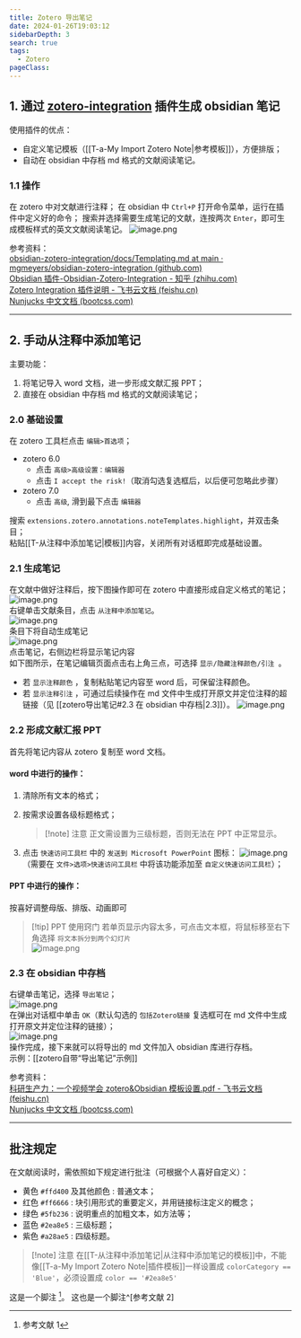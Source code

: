 ```yaml
---
title: Zotero 导出笔记
date: 2024-01-26T19:03:12
sidebarDepth: 3
search: true
tags:
  - Zotero
pageClass:
---
```


## 1. 通过 [zotero-integration](https://github.com/mgmeyers/obsidian-zotero-integration) 插件生成 obsidian 笔记

使用插件的优点：

- 自定义笔记模板（[[T-a-My Import Zotero Note|参考模板]]），方便排版；
- 自动在 obsidian 中存档 md 格式的文献阅读笔记。

### 1.1 操作

在 zotero 中对文献进行注释；
在 obsidian 中 `Ctrl+P` 打开命令菜单，运行在插件中定义好的命令；
搜索并选择需要生成笔记的文献，连按两次 `Enter`，即可生成模板样式的英文文献阅读笔记。
![image.png](https://article.biliimg.com/bfs/article/013fac0ef5d3ec0ff87d0d1585ac42c62f9bd19c.png)

参考资料：  
[obsidian-zotero-integration/docs/Templating.md at main · mgmeyers/obsidian-zotero-integration (github.com)](https://github.com/mgmeyers/obsidian-zotero-integration/blob/main/docs/Templating.md)  
[Obsidian 插件-Obsidian-Zotero-Integration - 知乎 (zhihu.com)](https://zhuanlan.zhihu.com/p/553864286)  
[Zotero Integration 插件说明 - 飞书云文档 (feishu.cn)](https://f8lfn9zs2l.feishu.cn/docx/doxcno0YluQMgtsNTj3SsaOr9Sd)  
[Nunjucks 中文文档 (bootcss.com)](https://nunjucks.bootcss.com/templating.html#for)

---

## 2. 手动从注释中添加笔记

主要功能：

1. 将笔记导入 word 文档，进一步形成文献汇报 PPT；
2. 直接在 obsidian 中存档 md 格式的文献阅读笔记；

### 2.0 基础设置

在 zotero 工具栏点击 `编辑>首选项`；

- zotero 6.0
  - 点击 `高级>高级设置：编辑器`
  - 点击 `I accept the risk!`（取消勾选复选框后，以后便可忽略此步骤）
- zotero 7.0
  - 点击 `高级`, 滑到最下点击 `编辑器 `

搜索 `extensions.zotero.annotations.noteTemplates.highlight`，并双击条目；  
粘贴[[T-从注释中添加笔记|模板]]内容，关闭所有对话框即完成基础设置。

### 2.1 生成笔记

在文献中做好注释后，按下图操作即可在 zotero 中直接形成自定义格式的笔记；  
![image.png](https://article.biliimg.com/bfs/article/d4ff5659809f72a5850f61b260f7d7e012d2aabe.png)  
右键单击文献条目，点击 `从注释中添加笔记`。  
![image.png](https://article.biliimg.com/bfs/article/5fb68768bc5c020aec332f744e3c8c62c365a7eb.png)  
条目下将自动生成笔记  
![image.png](https://article.biliimg.com/bfs/article/48198144401576641cb800bd26e2cfe8475feb19.png)  
点击笔记，右侧边栏将显示笔记内容  
如下图所示，在笔记编辑页面点击右上角三点，可选择 `显示/隐藏注释颜色/引注 `。

- 若 `显示注释颜色` ，复制粘贴笔记内容至 word 后，可保留注释颜色。
- 若 `显示注释引注` ，可通过后续操作在 md 文件中生成打开原文并定位注释的超链接（见 [[zotero导出笔记#2.3 在 obsidian 中存档|2.3]]）。
  ![image.png](https://article.biliimg.com/bfs/article/b9df5af26db618992f611ed8091e9a64a029bca8.png)

### 2.2 形成文献汇报 PPT

首先将笔记内容从 zotero 复制至 word 文档。

#### word 中进行的操作：

1. 清除所有文本的格式；
2. 按需求设置各级标题格式；

   > [!note] 注意
   > 正文需设置为三级标题，否则无法在 PPT 中正常显示。

3. 点击 `快速访问工具栏` 中的 `发送到 Microsoft PowerPoint` 图标： ![image.png](https://article.biliimg.com/bfs/article/84b77730bd80521b683817d614081d717b47b15b.png) （需要在 `文件>选项>快速访问工具栏` 中将该功能添加至 `自定义快速访问工具栏`）；

#### PPT 中进行的操作：

按喜好调整母版、排版、动画即可

> [!tip] PPT 使用窍门
> 若单页显示内容太多，可点击文本框，将鼠标移至右下角选择 `将文本拆分到两个幻灯片`  
> ![image.png](https://article.biliimg.com/bfs/article/6212cdfef3d1528d1c41a162461719bd9ff50af7.png)

### 2.3 在 obsidian 中存档

右键单击笔记，选择 `导出笔记`；  
![image.png](https://article.biliimg.com/bfs/article/9a7cfb7f97d5260b4790c4c321f22ccc781b848e.png)  
在弹出对话框中单击 `OK`（默认勾选的 `包括Zotero链接` 复选框可在 md 文件中生成打开原文并定位注释的链接）；  
![image.png](https://article.biliimg.com/bfs/article/0d95f3c2c5bf250f3193f4d7cfd4311a32411189.png)  
操作完成，接下来就可以将导出的 md 文件加入 obsidian 库进行存档。  
示例：[[zotero自带“导出笔记”示例]]

参考资料：  
[科研生产力：一个视频学会 zotero&Obsidian 模板设置.pdf - 飞书云文档 (feishu.cn)](https://f8lfn9zs2l.feishu.cn/file/boxcnuNLlu5dKnYcflCT6DwQHjf)  
[Nunjucks 中文文档 (bootcss.com)](https://nunjucks.bootcss.com/templating.html#for)

---

## 批注规定

在文献阅读时，需依照如下规定进行批注（可根据个人喜好自定义）：

- 黄色 `#ffd400` 及其他颜色 : 普通文本；
- 红色 `#ff6666` : 块引用形式的重要定义，并用链接标注定义的概念；
- 绿色 `#5fb236` : 说明重点的加粗文本，如方法等；
- 蓝色 `#2ea8e5` : 三级标题；
- 紫色 `#a28ae5` : 四级标题。

> [!note] 注意
> 在[[T-从注释中添加笔记|从注释中添加笔记的模板]]中，不能像[[T-a-My Import Zotero Note|插件模板]]一样设置成 `colorCategory == 'Blue'`，必须设置成 `color == '#2ea8e5'`

这是一个脚注 [^1]。
这也是一个脚注^[参考文献 2]

[^1]: 参考文献 1
